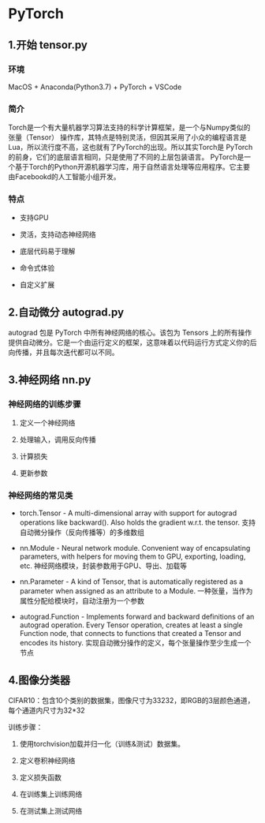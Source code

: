 # PyTorch

## 1.开始 tensor.py

### 环境

MacOS + Anaconda(Python3.7) + PyTorch + VSCode

### 简介

Torch是一个有大量机器学习算法支持的科学计算框架，是一个与Numpy类似的张量（Tensor） 操作库，其特点是特别灵活，但因其采用了小众的编程语言是Lua，所以流行度不高，这也就有了PyTorch的出现。所以其实Torch是 PyTorch的前身，它们的底层语言相同，只是使用了不同的上层包装语言。
PyTorch是一个基于Torch的Python开源机器学习库，用于自然语言处理等应用程序。它主要由Facebookd的人工智能小组开发。

### 特点

* 支持GPU

* 灵活，支持动态神经网络

* 底层代码易于理解

* 命令式体验

* 自定义扩展

## 2.自动微分 autograd.py

autograd 包是 PyTorch 中所有神经网络的核心。该包为 Tensors 上的所有操作提供自动微分。它是一个由运行定义的框架，这意味着以代码运行方式定义你的后向传播，并且每次迭代都可以不同。

## 3.神经网络 nn.py

### 神经网络的训练步骤

1. 定义一个神经网络

2. 处理输入，调用反向传播

3. 计算损失

4. 更新参数

### 神经网络的常见类

* torch.Tensor - A multi-dimensional array with support for autograd operations like backward(). Also holds the gradient w.r.t. the tensor.
支持自动微分操作（反向传播等）的多维数组

* nn.Module - Neural network module. Convenient way of encapsulating parameters, with helpers for moving them to GPU, exporting, loading, etc.
神经网络模块，封装参数用于GPU、导出、加载等

* nn.Parameter - A kind of Tensor, that is automatically registered as a parameter when assigned as an attribute to a Module.
一种张量，当作为属性分配给模块时，自动注册为一个参数

* autograd.Function - Implements forward and backward definitions of an autograd operation. Every Tensor operation, creates at least a single Function node, that connects to functions that created a Tensor and encodes its history.
实现自动微分操作的定义，每个张量操作至少生成一个节点

## 4.图像分类器

CIFAR10：包含10个类别的数据集，图像尺寸为33232，即RGB的3层颜色通道，每个通道内尺寸为32*32

训练步骤：

1. 使用torchvision加载并归一化（训练&测试）数据集。

2. 定义卷积神经网络

3. 定义损失函数

4. 在训练集上训练网络

5. 在测试集上测试网络
